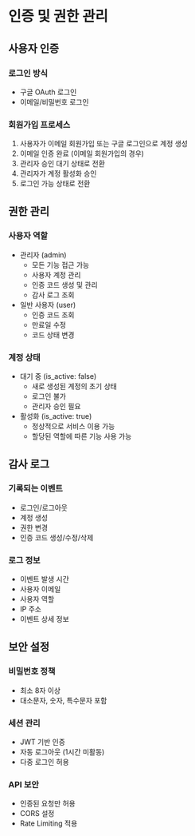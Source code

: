 # 인증 및 권한 관리

## 사용자 인증

### 로그인 방식
- 구글 OAuth 로그인
- 이메일/비밀번호 로그인

### 회원가입 프로세스
1. 사용자가 이메일 회원가입 또는 구글 로그인으로 계정 생성
2. 이메일 인증 완료 (이메일 회원가입의 경우)
3. 관리자 승인 대기 상태로 전환
4. 관리자가 계정 활성화 승인
5. 로그인 가능 상태로 전환

## 권한 관리

### 사용자 역할
- 관리자 (admin)
  - 모든 기능 접근 가능
  - 사용자 계정 관리
  - 인증 코드 생성 및 관리
  - 감사 로그 조회
- 일반 사용자 (user)
  - 인증 코드 조회
  - 만료일 수정
  - 코드 상태 변경

### 계정 상태
- 대기 중 (is_active: false)
  - 새로 생성된 계정의 초기 상태
  - 로그인 불가
  - 관리자 승인 필요
- 활성화 (is_active: true)
  - 정상적으로 서비스 이용 가능
  - 할당된 역할에 따른 기능 사용 가능

## 감사 로그

### 기록되는 이벤트
- 로그인/로그아웃
- 계정 생성
- 권한 변경
- 인증 코드 생성/수정/삭제

### 로그 정보
- 이벤트 발생 시간
- 사용자 이메일
- 사용자 역할
- IP 주소
- 이벤트 상세 정보

## 보안 설정

### 비밀번호 정책
- 최소 8자 이상
- 대소문자, 숫자, 특수문자 포함

### 세션 관리
- JWT 기반 인증
- 자동 로그아웃 (1시간 미활동)
- 다중 로그인 허용

### API 보안
- 인증된 요청만 허용
- CORS 설정
- Rate Limiting 적용 